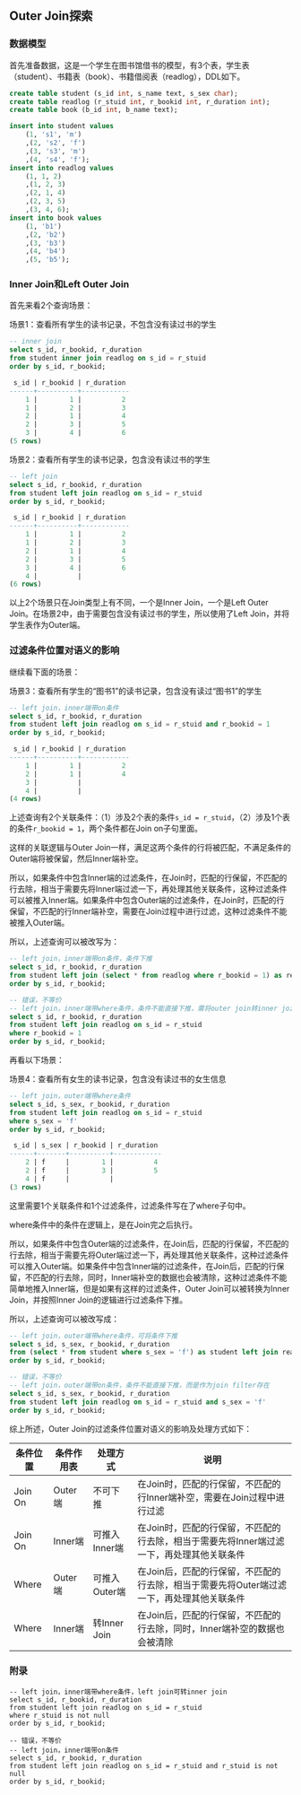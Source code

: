 
## Outer Join探索

### 数据模型

首先准备数据，这是一个学生在图书馆借书的模型，有3个表，学生表（student）、书籍表（book）、书籍借阅表（readlog），DDL如下。

```sql
create table student (s_id int, s_name text, s_sex char);
create table readlog (r_stuid int, r_bookid int, r_duration int);
create table book (b_id int, b_name text);

insert into student values
    (1, 's1', 'm')
    ,(2, 's2', 'f')
    ,(3, 's3', 'm')
    ,(4, 's4', 'f');
insert into readlog values
    (1, 1, 2)
    ,(1, 2, 3)
    ,(2, 1, 4)
    ,(2, 3, 5)
    ,(3, 4, 6);
insert into book values
    (1, 'b1')
    ,(2, 'b2')
    ,(3, 'b3')
    ,(4, 'b4')
    ,(5, 'b5');
```

### Inner Join和Left Outer Join

首先来看2个查询场景：

场景1：查看所有学生的读书记录，不包含没有读过书的学生

```sql
-- inner join
select s_id, r_bookid, r_duration
from student inner join readlog on s_id = r_stuid
order by s_id, r_bookid;

 s_id | r_bookid | r_duration
------+----------+------------
    1 |        1 |          2
    1 |        2 |          3
    2 |        1 |          4
    2 |        3 |          5
    3 |        4 |          6
(5 rows)
```

场景2：查看所有学生的读书记录，包含没有读过书的学生

```sql
-- left join
select s_id, r_bookid, r_duration
from student left join readlog on s_id = r_stuid
order by s_id, r_bookid;

 s_id | r_bookid | r_duration
------+----------+------------
    1 |        1 |          2
    1 |        2 |          3
    2 |        1 |          4
    2 |        3 |          5
    3 |        4 |          6
    4 |          |
(6 rows)
```

以上2个场景只在Join类型上有不同，一个是Inner Join，一个是Left Outer Join。在场景2中，由于需要包含没有读过书的学生，所以使用了Left Join，并将学生表作为Outer端。

### 过滤条件位置对语义的影响

继续看下面的场景：

场景3：查看所有学生的“图书1”的读书记录，包含没有读过“图书1”的学生

```sql
-- left join，inner端带on条件
select s_id, r_bookid, r_duration
from student left join readlog on s_id = r_stuid and r_bookid = 1
order by s_id, r_bookid;

 s_id | r_bookid | r_duration
------+----------+------------
    1 |        1 |          2
    2 |        1 |          4
    3 |          |
    4 |          |
(4 rows)
```

上述查询有2个关联条件：（1）涉及2个表的条件``s_id = r_stuid``，（2）涉及1个表的条件``r_bookid = 1``，两个条件都在Join on子句里面。

这样的关联逻辑与Outer Join一样，满足这两个条件的行将被匹配，不满足条件的Outer端将被保留，然后Inner端补空。

所以，如果条件中包含Inner端的过滤条件，在Join时，匹配的行保留，不匹配的行去除，相当于需要先将Inner端过滤一下，再处理其他关联条件，这种过滤条件可以被推入Inner端。如果条件中包含Outer端的过滤条件，在Join时，匹配的行保留，不匹配的行Inner端补空，需要在Join过程中进行过滤，这种过滤条件不能被推入Outer端。

所以，上述查询可以被改写为：

```sql
-- left join，inner端带on条件，条件下推
select s_id, r_bookid, r_duration
from student left join (select * from readlog where r_bookid = 1) as readlog on s_id = r_stuid 
order by s_id, r_bookid;
```

```sql
-- 错误，不等价
-- left join，inner端带where条件，条件不能直接下推，需将outer join转inner join后下推
select s_id, r_bookid, r_duration
from student left join readlog on s_id = r_stuid
where r_bookid = 1
order by s_id, r_bookid;
```

再看以下场景：

场景4：查看所有女生的读书记录，包含没有读过书的女生信息

```sql
-- left join，outer端带where条件
select s_id, s_sex, r_bookid, r_duration
from student left join readlog on s_id = r_stuid
where s_sex = 'f'
order by s_id, r_bookid;

 s_id | s_sex | r_bookid | r_duration
------+-------+----------+------------
    2 | f     |        1 |          4
    2 | f     |        3 |          5
    4 | f     |          |
(3 rows)
```

这里需要1个关联条件和1个过滤条件，过滤条件写在了where子句中。

where条件中的条件在逻辑上，是在Join完之后执行。

所以，如果条件中包含Outer端的过滤条件，在Join后，匹配的行保留，不匹配的行去除，相当于需要先将Outer端过滤一下，再处理其他关联条件，这种过滤条件可以推入Outer端。如果条件中包含Inner端的过滤条件，在Join后，匹配的行保留，不匹配的行去除，同时，Inner端补空的数据也会被清除，这种过滤条件不能简单地推入Inner端，但是如果有这样的过滤条件，Outer Join可以被转换为Inner Join，并按照Inner Join的逻辑进行过滤条件下推。

所以，上述查询可以被改写成：

```sql
-- left join，outer端带where条件，可将条件下推
select s_id, s_sex, r_bookid, r_duration
from (select * from student where s_sex = 'f') as student left join readlog on s_id = r_stuid
order by s_id, r_bookid;
```

```sql
-- 错误，不等价
-- left join，outer端带on条件，条件不能直接下推，而是作为join filter存在
select s_id, s_sex, r_bookid, r_duration
from student left join readlog on s_id = r_stuid and s_sex = 'f'
order by s_id, r_bookid;
```

综上所述，Outer Join的过滤条件位置对语义的影响及处理方式如下：

| 条件位置 | 条件作用表 | 处理方式 | 说明 |
|-|-|-|-|
| Join On | Outer端 | 不可下推 | 在Join时，匹配的行保留，不匹配的行Inner端补空，需要在Join过程中进行过滤 |
| Join On | Inner端 | 可推入Inner端 | 在Join时，匹配的行保留，不匹配的行去除，相当于需要先将Inner端过滤一下，再处理其他关联条件 |
| Where | Outer端 | 可推入Outer端 | 在Join后，匹配的行保留，不匹配的行去除，相当于需要先将Outer端过滤一下，再处理其他关联条件 |
| Where | Inner端 | 转Inner Join | 在Join后，匹配的行保留，不匹配的行去除，同时，Inner端补空的数据也会被清除 |





### 附录


```
-- left join，inner端带where条件，left join可转inner join
select s_id, r_bookid, r_duration
from student left join readlog on s_id = r_stuid
where r_stuid is not null
order by s_id, r_bookid;

-- 错误，不等价
-- left join，inner端带on条件
select s_id, r_bookid, r_duration
from student left join readlog on s_id = r_stuid and r_stuid is not null
order by s_id, r_bookid;
```





